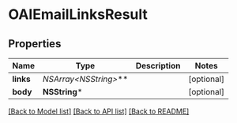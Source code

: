 # OAIEmailLinksResult

## Properties
Name | Type | Description | Notes
------------ | ------------- | ------------- | -------------
**links** | **NSArray&lt;NSString*&gt;*** |  | [optional] 
**body** | **NSString*** |  | [optional] 

[[Back to Model list]](../README#documentation-for-models) [[Back to API list]](../README#documentation-for-api-endpoints) [[Back to README]](../README)


